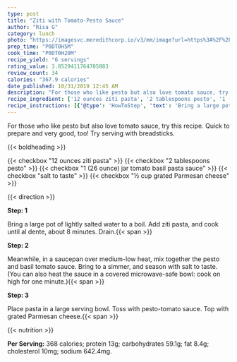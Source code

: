 ```yaml
---
type: post
title: "Ziti with Tomato-Pesto Sauce"
author: "Risa G"
category: lunch
photo: "https://imagesvc.meredithcorp.io/v3/mm/image?url=https%3A%2F%2Fimages.media-allrecipes.com%2Fuserphotos%2F8145382.jpg"
prep_time: "P0DT0H5M"
cook_time: "P0DT0H20M"
recipe_yield: "6 servings"
rating_value: 3.8529411764705883
review_count: 34
calories: "367.9 calories"
date_published: 10/31/2019 12:45 AM
description: "For those who like pesto but also love tomato sauce, try this recipe. Quick to prepare and very good, too! Try serving with breadsticks."
recipe_ingredient: ['12 ounces ziti pasta', '2 tablespoons pesto', '1 (26 ounce) jar tomato basil pasta sauce', 'salt to taste', '½ cup grated Parmesan cheese']
recipe_instructions: [{'@type': 'HowToStep', 'text': 'Bring a large pot of lightly salted water to a boil. Add ziti pasta, and cook until al dente, about 8 minutes. Drain.\n'}, {'@type': 'HowToStep', 'text': 'Meanwhile, in a saucepan over medium-low heat, mix together the pesto and basil tomato sauce. Bring to a simmer, and season with salt to taste. (You can also heat the sauce in a covered microwave-safe bowl: cook on high for one minute.)\n'}, {'@type': 'HowToStep', 'text': 'Place pasta in a large serving bowl. Toss with pesto-tomato sauce. Top with grated Parmesan cheese.\n'}]
---
```


For those who like pesto but also love tomato sauce, try this recipe. Quick to prepare and very good, too! Try serving with breadsticks. 

{{< boldheading >}}

{{< checkbox "12 ounces ziti pasta" >}}
{{< checkbox "2 tablespoons pesto" >}}
{{< checkbox "1 (26 ounce) jar tomato basil pasta sauce" >}}
{{< checkbox "salt to taste" >}}
{{< checkbox "½ cup grated Parmesan cheese" >}}


{{< direction >}}

**Step: 1**

Bring a large pot of lightly salted water to a boil. Add ziti pasta, and cook until al dente, about 8 minutes. Drain.{{< span >}}

**Step: 2**

Meanwhile, in a saucepan over medium-low heat, mix together the pesto and basil tomato sauce. Bring to a simmer, and season with salt to taste. (You can also heat the sauce in a covered microwave-safe bowl: cook on high for one minute.){{< span >}}

**Step: 3**

Place pasta in a large serving bowl. Toss with pesto-tomato sauce. Top with grated Parmesan cheese.{{< span >}}

{{< nutrition >}}

**Per Serving:** 368 calories; protein 13g; carbohydrates 59.1g; fat 8.4g; cholesterol 10mg; sodium 642.4mg.